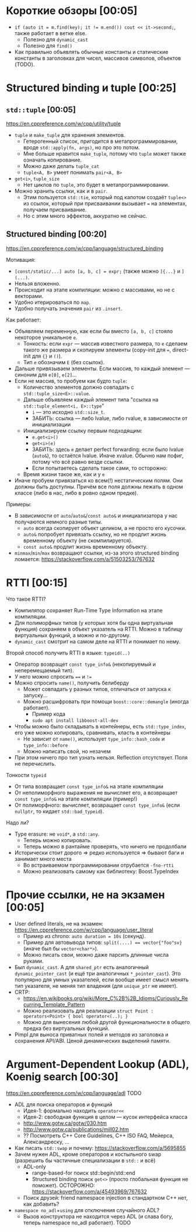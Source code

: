 # Короткие обзоры [00:05]
* `if (auto it = m.find(key); it != m.end()) cout << it->second;`, также работает в ветке else.
  * Полезно для `dynamic_cast`
  * Полезно для `find()`
* Как правильно объявлять обычные константы и статические константы в заголовках для чисел, массивов символов, объектов (TODO).

# Structured binding и tuple [00:25]
## `std::tuple` [00:05]
https://en.cppreference.com/w/cpp/utility/tuple

* `tuple` и `make_tuple` для хранения элементов.
  * Гетерогенный список, пригодится в метапрограммировании, вроде `std::apply(fn, args)`, но про это потом.
  * Мне больше нравится `make_tuple`, потому что `tuple` может также означать копирование.
  * Можно даже делать `tuple_cat`
  * `tuple<A, B>` умеет понимать `pair<A, B>`
* `get<i>`, `tuple_size`
  * Нет циклов по `tuple`, это будет в метапрограммировании.
* Можно хранить ссылки, как и в `pair`.
  * Этим пользуется `std::tie`, который под капотом создаёт `tuple<>` из ссылок, который при присваивании вызывает `=` на элементах, получаем присваивание.
  * Но с этим много эффектов, аккуратно не сейчас.

## Structured binding [00:20]
https://en.cppreference.com/w/cpp/language/structured_binding

Мотивация:

* `[const/static/...] auto [a, b, c] = expr;` (также можно `]{...}` и `](...)`.
* Нельзя вложенно.
* Происходит на этапе компиляции: можно с массивами, но не с векторами.
* Удобно итерироваться по `map`.
* Удобно получать значения `pair` из `.insert`.

Как работает:

* Объявляем переменную, как если бы вместо `[a, b, c]` стояло некоторое уникальное `e`.
  * Тонкость: если `expr` — массив известного размера, то `e` сделаем такого же размера
    и скопируем элементы (copy-init для `=`, direct-init для `{}` и `()`).
  * Тип `e` обозначим `E` (без ссылок).
* Дальше привязываем элементы. Если массив, то каждый элемент — синоним для `e[0]`, `e[2]`...
* Если не массив, то пробуем как будто `tuple`:
  * Количество элементов должно совпадать с `std::tuple_size<E>::value`.
  * Дальше объявляем каждый элемент типа "ссылка на `std::tuple_element<i, E>::type`"
    * `i` — это исходно `std::size_t`.
    * ЗАБИТЬ: ссылка — либо lvalue, либо rvalue, в зависимости от инициализации
  * Инициализируем ссылку первым подходящим:
    * `e.get<i>()`
    * `get<i>(e)`
    * ЗАБИТЬ: здесь `e` делает perfect forwarding: если было lvalue (`auto&`), то остаётся lvalue.
              Иначе xvalue. Обычно нам пофиг, потому что всё равно везде ссылки.
    * Если попытаетесь сделать такое сами, то осторожно: 
  * Время жизни такое же, как и у `e`
* Иначе пробуем привязаться ко всем(!) нестатическим полям.
  Они должны быть доступны. Причём все поля должны лежать в одном классе
  (либо в нас, либо в ровно одном предке).

Примеры:

* В зависимости от `auto`/`auto&`/`const auto&` и инициализатора у нас получаются немного разные типы.
  * `auto` всегда скопирует объект целиком, а не просто его кусочки.
  * `auto&` попробует привязать ссылку, но не продлит жизнь временному объекту (не скомпилируется).
  * `const auto&` продлит жизнь временному объекту.
* `minmax`/`min`/`max` возвращают ссылки, из-за этого structured binding ломается: https://stackoverflow.com/a/51503253/767632

# RTTI [00:15]
Что такое RTTI?

* Компилятор сохраняет Run-Time Type Information на этапе компиляции.
* Для полиморфных типов (у которых хотя бы одна виртуальная функция) сохраняем в объект
  указатель на RTTI. Можно в таблицу виртуальных функций, а можно и по-другому.
* `dynamic_cast` смотрит на самом деле на RTTI и понимает по нему.

Второй способ получить RTTI в языке: `typeid(..)`

* Оператор возвращет `const type_info&` (некопируемый и неперемещаемый тип).
* У него можно спросить `==` и `!=`
* Можно спросить `name()`, получить белиберду
  * Может совпадать у разных типов, отличаться от запуска к запуску...
  * Можно расшифровать при помощи `boost::core::demangle` (иногда работает).
    * Пример кода
    * `sudo apt install libboost-all-dev`
* Чтобы можно было складывать в контейнеры, есть `std::type_index`,
  его уже можно копировать, сравнивать, класть в контейнеры
  * Не зависит от `name()`, использует `type_info::hash_code` и `type_info::before`
  * Можно написать свой, но незачем
* При этом ничего про тип узнать нельзя. Reflection отсутствует. Поля не перечислить.

Тонкости `typeid`

* От типа возвращает `const type_info&` на этапе компиляции
* От неполиморфного выражения не вычисляет его, а возвращает `const type_info&` на этапе компиляции (пример!)
* От полиморфного: вычисляет, возвращает `const type_info&` (если `nullptr`, то кидает `std::bad_typeid`).

Надо ли?

* Type erasure: не `void*`, а `std::any`.
  * Теперь можно копировать.
  * Теперь можно в рантайме проверять, что ничего не продолбали
* Исторически стоит дорого => редко используется => бывают баги и занимает много места
  * Во встраиваемом программировании отрубается `-fno-rtti`
  * Можно реализовать самому как библиотеку: Boost.TypeIndex

# Прочие ссылки, не на экзамен [00:05]
* User defined literals, не на экзамен: https://en.cppreference.com/w/cpp/language/user_literal
  * Пример из chrono: `auto duration = 10s` (секунд).
  * Пример для автовывода типов: `split(....) == vector{"foo"sv}` (иначе был бы `vector<char*>`).
  * Можно писать свои, можно даже парсить длинные числа руками.
* Был `dynamic_cast`. А для `shared_ptr` есть аналогичный `dynamic_pointer_cast` (и ещё три аналогичных `*_pointer_cast`).
  Это популярно для умных указателей, если вообще имеет смысл менять тип указателя, не меняя тип владения
  (для `unique_ptr` не имеет).
* CRTP:
  * https://en.wikibooks.org/wiki/More_C%2B%2B_Idioms/Curiously_Recurring_Template_Pattern
  * Можно реализовать для реализации `struct Point : operators<Point> { bool operator<(..); }`
  * Можно для вынесения любой другой функциональности в общего предка без виртуальных функций.
* Pimpl для выноса приватных полей и методов из заголовка и сохранения API/ABI. Ценой динамических выделений памяти.

# Argument-Dependent Lookup (ADL), Koenig search [00:30]
https://en.cppreference.com/w/cpp/language/adl
TODO

* ADL для поиска операторов и функций
  * Идея-1: формально находить `operator<<`
  * Идея-2: свободная функция в целом — кусок интерфейса класса
  * http://www.gotw.ca/gotw/030.htm
  * http://www.gotw.ca/publications/mill02.htm
  * ?? Посмотреть C++ Core Guidelines, C++ ISO FAQ, Мейерса, Александреску, ...
* Как писать `std::swap` и почему: https://stackoverflow.com/a/5695855
* Зачем нужен ADL, кроме операторов и костыльного swap (разрешить бы частичные специализации в `std::` и всё)
  * ADL-only
    * range-based-for поиск std::begin/std::end
    * Structured binding поиск `get<>` (просто глобальная функция не поможет).
      ОСТОРОЖНО: https://stackoverflow.com/a/45493969/767632
  * Поиск друзей: friend namespace injection в стандартном C++ нет, как добавить? 
* `namespace no_adl`+`using` для отключения случайного ADL?
  * Вызов конструктора не находится через ADL (и слава богу, теперь namespace no_adl работает). TODO
